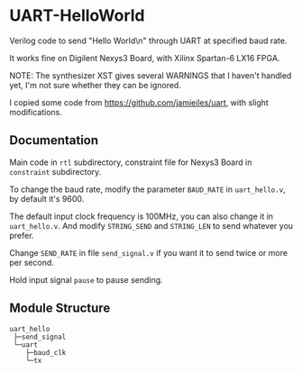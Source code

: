 # UART-HelloWorld

Verilog code to send "Hello World\n" through UART at specified baud rate.

It works fine on Digilent Nexys3 Board, with Xilinx Spartan-6 LX16 FPGA.

NOTE: The synthesizer XST gives several WARNINGS that I haven't handled yet, I'm not sure whether they can be ignored.

I copied some code from https://github.com/jamieiles/uart, with slight modifications.

## Documentation

Main code in `rtl` subdirectory, constraint file for Nexys3 Board in `constraint` subdirectory.

To change the baud rate, modify the parameter `BAUD_RATE` in `uart_hello.v`, by default it's 9600.

The default input clock frequency is 100MHz, you can also change it in `uart_hello.v`. And modify `STRING_SEND` and `STRING_LEN` to send whatever you prefer.

Change `SEND_RATE` in file `send_signal.v` if you want it to send twice or more per second. 

Hold input signal `pause` to pause sending.

## Module Structure

```
uart_hello
 ├─send_signal
 └─uart
    ├─baud_clk
    └─tx
```
